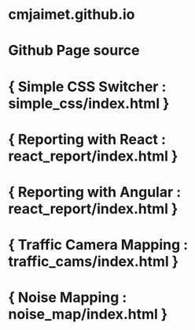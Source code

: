 # cmjaimet.github.io
# Github Page source
# { Simple CSS Switcher : simple_css/index.html }
# { Reporting with React : react_report/index.html }
# { Reporting with Angular : react_report/index.html }
# { Traffic Camera Mapping : traffic_cams/index.html }
# { Noise Mapping : noise_map/index.html }
